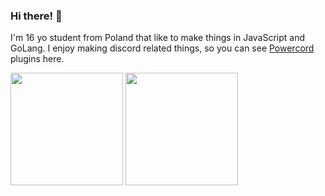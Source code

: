 ### Hi there! 👋
I'm 16 yo student from Poland that like to make things in JavaScript and GoLang.
I enjoy making discord related things, so you can see [Powercord](https://github.com/powercord-org/powercord) plugins here.

<p float="left">
  <img src="https://github-readme-stats.vercel.app/api?username=Juby210&show_icons=true&title_color=4c71f2&text_color=9f9f9f&icon_color=4c71f2&bg_color=181818" height="180">
  <img src="https://github-readme-stats.vercel.app/api/top-langs/?username=Juby210&layout=compact&title_color=4c71f2&text_color=9f9f9f&icon_color=4c71f2&bg_color=181818" height="180">
</p>
